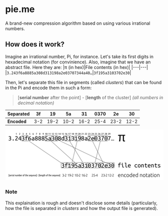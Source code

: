 # pie.me
A brand-new compression algorithm based on using various irrational numbers.

## How does it work?
Imagine an irrational number, Pi, for instance. Let's take its first digits in hexadecimal notation (for convinience).
Also, imagine that we have an abstract file. Here they are:
|π (in hex)|File contents (in hex)|
|---|---|
|`3.243f6a8885a308d313198a2e03707344a40…`|`3f195a3103702e30`|

Then, let's separate this file in segments (called *clusters*) that can be found in the Pi and encode them in such a form:
> [**serial number** after the point] - [**length** of the cluster] *(all numbers in decimal notation)*

|**Separated**|3f|19|5a|31|0370|2e|30
|---|---|---|---|---|---|---|---|
|**Encoded**|3-2 | 19-2 | 10-2 | 16-2 | 25-4 | 23-2 | 12-2|

![](/layout.text_to_path.svg)

### Note
This explaination is rough and doesn't disclose some details (particularly, how the file is separated in *clusters*
and how the output file is generated).
